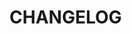 # CHANGELOG

<Log :list="logList"/>

<script setup>
import { CHANGE_LOG_TYPE } from '../../utils/enum';

const logList = [{
  version: '1.0.0',
  date: '2021-09-01',
  content:[
    {
      type: CHANGE_LOG_TYPE.Features,
      list:[
        'First version released',
        'First version released'
      ]
    },{
      type: CHANGE_LOG_TYPE.BugFixes,
      list:[
        'Fixed a bug'
      ]
    }
  ]
},{
  version: '1.0.0',
  date: '2021-09-01',
  content:[
    {
      type: CHANGE_LOG_TYPE.Features,
      list:[
        'First version released'
      ]
    },{
      type: CHANGE_LOG_TYPE.BugFixes,
      list:[
        'Fixed a bug'
      ]
    }
  ]
}]
</script>

